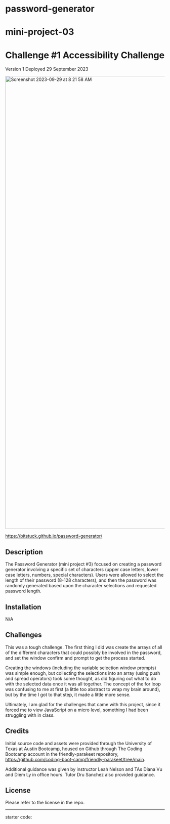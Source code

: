 # password-generator
# mini-project-03
# Challenge #1 Accessibility Challenge

Version 1
Deployed 29 September 2023

<img width="1432" alt="Screenshot 2023-09-29 at 8 21 58 AM" src="https://github.com/BitsTuck/password-generator/assets/144712161/ddf651c9-061c-4c7d-a883-7914460c9040">

https://bitstuck.github.io/password-generator/

## Description

The Password Generator (mini project #3) focused on creating a password generator involving a specific set of characters (upper case letters, lower case letters, numbers, special characters). Users were allowed to select the length of their password (8-128 characters), and then the password was randomly generated based upon the character selections and requested password length.

## Installation

N/A

## Challenges

This was a tough challenge. The first thing I did was create the arrays of all of the different characters that could possibly be involved in the password, and set the window confirm and prompt to get the process started. 

Creating the windows (including the variable selection window prompts) was simple enough, but collecting the selections into an array (using push and spread operators) took some thought, as did figuring out what to do with the selected data once it was all together. The concept of the for loop was confusing to me at first (a little too abstract to wrap my brain around), but by the time I got to that step, it made a little more sense. 

Ultimately, I am glad for the challenges that came with this project, since it forced me to view JavaScript on a micro level, something I had been struggling with in class.

## Credits

Initial source code and assets were provided through the University of Texas at Austin Bootcamp, housed on Github through The Coding Bootcamp account in the friendly-parakeet repository, https://github.com/coding-boot-camp/friendly-parakeet/tree/main.

Additional guidance was given by instructor Leah Nelson and TAs Diana Vu and Diem Ly in office hours. Tutor Dru Sanchez also provided guidance.



## License

Please refer to the license in the repo.

---

starter code: 
